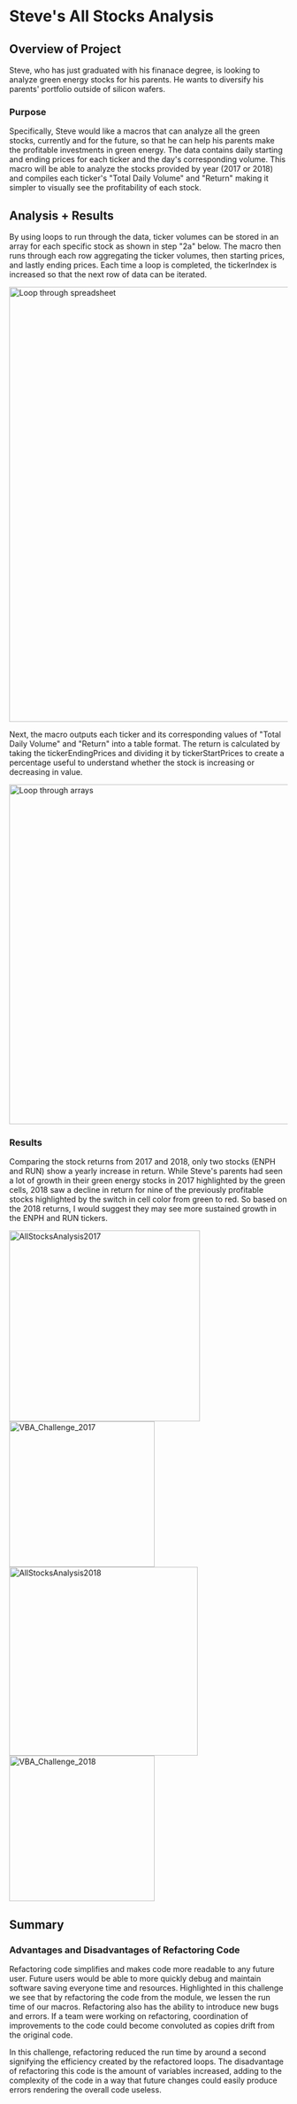 # Steve's All Stocks Analysis

## Overview of Project
Steve, who has just graduated with his finanace degree, is looking to analyze green energy stocks for his parents. He wants to diversify his parents' portfolio outside of silicon wafers.

### Purpose
Specifically, Steve would like a macros that can analyze all the green stocks, currently and for the future, so that he can help his parents make the profitable investments in green energy. The data contains daily starting and ending prices for each ticker and the day's corresponding volume. This macro will be able to analyze the stocks provided by year (2017 or 2018) and compiles each ticker's "Total Daily Volume" and "Return" making it simpler to visually see the profitability of each stock.

## Analysis + Results
By using loops to run through the data, ticker volumes can be stored in an array for each specific stock as shown in step "2a" below. The macro then runs through each row aggregating the ticker volumes, then starting prices, and lastly ending prices. Each time a loop is completed, the tickerIndex is increased so that the next row of data can be iterated. 

<img width="786" alt="Loop through spreadsheet" src="https://user-images.githubusercontent.com/114324871/207759812-848b932d-e68a-4ac1-964b-936a8802be95.png">

Next, the macro outputs each ticker and its corresponding values of "Total Daily Volume" and "Return" into a table format. The return is calculated by taking the tickerEndingPrices and dividing it by tickerStartPrices to create a percentage useful to understand whether the stock is increasing or decreasing in value.

<img width="614" alt="Loop through arrays" src="https://user-images.githubusercontent.com/114324871/207759841-bdd446d9-3f32-4154-b4e0-5956bf36c516.png">

### Results
Comparing the stock returns from 2017 and 2018, only two stocks (ENPH and RUN) show a yearly increase in return. While Steve's parents had seen a lot of growth in their green energy stocks in 2017 highlighted by the green cells, 2018 saw a decline in return for nine of the previously profitable stocks highlighted by the switch in cell color from green to red. So based on the 2018 returns, I would suggest they may see more sustained growth in the ENPH and RUN tickers.

<img width="345" alt="AllStocksAnalysis2017" src="https://user-images.githubusercontent.com/114324871/207778702-0897294f-b8fc-4654-9dae-917d31986c46.png">

<img width="263" alt="VBA_Challenge_2017" src="https://user-images.githubusercontent.com/114324871/207759743-6859d936-deb0-4c6a-a833-f6719ce7df53.png">

<img width="341" alt="AllStocksAnalysis2018" src="https://user-images.githubusercontent.com/114324871/207778725-a42c019f-237e-4742-bcf9-2c709b75a99d.png">

<img width="263" alt="VBA_Challenge_2018" src="https://user-images.githubusercontent.com/114324871/207759745-ddbd8476-50e2-4327-92c9-828183748a3f.png">

## Summary

### Advantages and Disadvantages of Refactoring Code
Refactoring code simplifies and makes code more readable to any future user. Future users would be able to more quickly debug and maintain software saving everyone time and resources. Highlighted in this challenge we see that by refactoring the code from the module, we lessen the run time of our macros. Refactoring also has the ability to introduce new bugs and errors. If a team were working on refactoring, coordination of improvements to the code could become convoluted as copies drift from the original code.

In this challenge, refactoring reduced the run time by around a second signifying the efficiency created by the refactored loops. The disadvantage of refactoring this code is the amount of variables increased, adding to the complexity of the code in a way that future changes could easily produce errors rendering the overall code useless.





